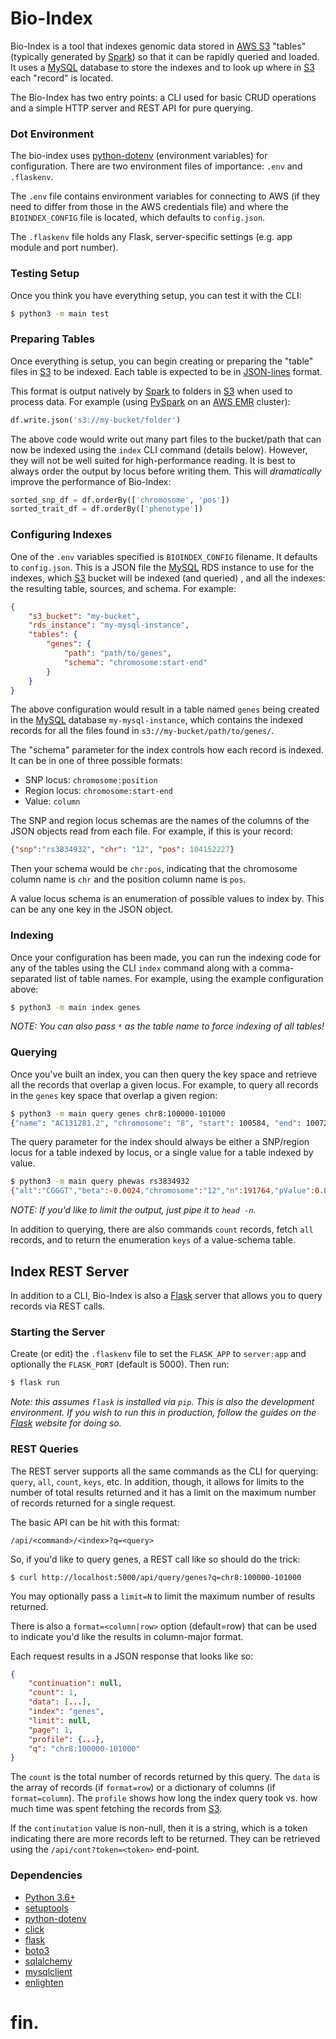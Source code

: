 # Bio-Index

Bio-Index is a tool that indexes genomic data stored in [AWS S3][s3] "tables" (typically generated by [Spark][spark]) so that it can be rapidly queried and loaded. It uses a [MySQL][mysql] database to store the indexes and to look up where in [S3][s3] each "record" is located.

The Bio-Index has two entry points: a CLI used for basic CRUD operations and a simple HTTP server and REST API for pure querying.

### Dot Environment

The bio-index uses [python-dotenv][dotenv] (environment variables) for configuration. There are two environment files of importance: `.env` and `.flaskenv`.

The `.env` file contains environment variables for connecting to AWS (if they need to differ from those in the AWS credentials file) and where the `BIOINDEX_CONFIG` file is located, which defaults to `config.json`.

The `.flaskenv` file holds any Flask, server-specific settings (e.g. app module and port number).

### Testing Setup

Once you think you have everything setup, you can test it with the CLI:

```bash
$ python3 -m main test
```

### Preparing Tables

Once everything is setup, you can begin creating or preparing the "table" files in [S3][s3] to be indexed. Each table is expected to be in [JSON-lines][json-lines] format. 

This format is output natively by [Spark][spark] to folders in [S3][s3] when used to process data. For example (using [PySpark][pyspark] on an [AWS EMR][emr] cluster):

```python
df.write.json('s3://my-bucket/folder')
```

The above code would write out many part files to the bucket/path that can now be indexed using the `index` CLI command (details below). However, they will not be well suited for high-performance reading. It is best to always order the output by locus before writing them. This will _dramatically_ improve the performance of Bio-Index:

```python
sorted_snp_df = df.orderBy(['chromosome', 'pos'])
sorted_trait_df = df.orderBy(['phenotype'])
```

### Configuring Indexes

One of the `.env` variables specified is `BIOINDEX_CONFIG` filename. It defaults to `config.json`. This is a JSON file the [MySQL][mysql] RDS instance to use for the indexes, which [S3][s3] bucket will be indexed (and queried) , and all the indexes: the resulting table, sources, and schema. For example:

```json
{
    "s3_bucket": "my-bucket",
    "rds_instance": "my-mysql-instance",
    "tables": {
        "genes": {
            "path": "path/to/genes",
            "schema": "chromosome:start-end"
        }
    }
}
```

The above configuration would result in a table named `genes` being created in the [MySQL][mysql] database `my-mysql-instance`, which contains the indexed records for all the files found in `s3://my-bucket/path/to/genes/`.

The "schema" parameter for the index controls how each record is indexed. It can be in one of three possible formats:

* SNP locus: `chromosome:position`
* Region locus: `chromosome:start-end`
* Value: `column`

The SNP and region locus schemas are the names of the columns of the JSON objects read from each file. For example, if this is your record:

```json
{"snp":"rs3834932", "chr": "12", "pos": 104152227}
``` 

Then your schema would be `chr:pos`, indicating that the chromosome column name is `chr` and the position column name is `pos`.

A value locus schema is an enumeration of possible values to index by. This can be any one key in the JSON object.

### Indexing

Once your configuration has been made, you can run the indexing code for any of the tables using the CLI `index` command along with a comma-separated list of table names. For example, using the example configuration above:

```bash
$ python3 -m main index genes
```

_NOTE: You can also pass `*` as the table name to force indexing of all tables!_

### Querying

Once you've built an index, you can then query the key space and retrieve all the records that overlap a given locus. For example, to query all records in the `genes` key space that overlap a given region:

```bash
$ python3 -m main query genes chr8:100000-101000
{"name": "AC131281.2", "chromosome": "8", "start": 100584, "end": 100728, "ensemblId": "ENSG00000254193", "type": "processed_pseudogene"}
```

The query parameter for the index should always be either a SNP/region locus for a table indexed by locus, or a single value for a table indexed by value.

```bash
$ python3 -m main query phewas rs3834932
{"alt":"CGGGT","beta":-0.0024,"chromosome":"12","n":191764,"pValue":0.8816,"phenotype":"T2D","position":104152227,"reference":"C","stdErr":0.0159,"top":false,"id":"rs3834932","zScore":-0.149}
```

_NOTE: If you'd like to limit the output, just pipe it to `head -n`._

In addition to querying, there are also commands `count` records, fetch `all` records, and to return the enumeration `keys` of a value-schema table.

## Index REST Server

In addition to a CLI, Bio-Index is also a [Flask][flask] server that allows you to query records via REST calls.

### Starting the Server

Create (or edit) the `.flaskenv` file to set the `FLASK_APP` to `server:app` and optionally the `FLASK_PORT` (default is 5000). Then run:

```bash
$ flask run
```

_Note: this assumes `flask` is installed via `pip`. This is also the development environment. If you wish to run this in production, follow the guides on the [Flask][flask] website for doing so._

### REST Queries

The REST server supports all the same commands as the CLI for querying: `query`, `all`, `count`, `keys`, etc. In addition, though, it allows for limits to the number of total results returned and it has a limit on the maximum number of records returned for a single request.

The basic API can be hit with this format:

```
/api/<command>/<index>?q=<query>
```

So, if you'd like to query genes, a REST call like so should do the trick:

```
$ curl http://localhost:5000/api/query/genes?q=chr8:100000-101000
```

You may optionally pass a `limit=N` to limit the maximum number of results returned.

There is also a `format=<column|row>` option (default=row) that can be used to indicate you'd like the results in column-major format.

Each request results in a JSON response that looks like so:

```json
{
    "continuation": null,
    "count": 1,
    "data": [...],
    "index": "genes",
    "limit": null,
    "page": 1,
    "profile": {...},
    "q": "chr8:100000-101000"
}
```

The `count` is the total number of records returned by this query. The `data` is the array of records (if `format=row`) or a dictionary of columns (if `format=column`). The `profile` shows how long the index query took vs. how much time was spent fetching the records from [S3][s3].

If the `continutation` value is non-null, then it is a string, which is a token indicating there are more records left to be returned. They can be retrieved using the `/api/cont?token=<token>` end-point.

### Dependencies

* [Python 3.6+][python]
* [setuptools][setuptools]
* [python-dotenv][dotenv]
* [click][click]
* [flask][flask]
* [boto3][boto3]
* [sqlalchemy][sqlalchemy]
* [mysqlclient][mysqlclient]
* [enlighten][enlighten]

# fin.

[python]: https://www.python.org/
[setuptools]: https://setuptools.readthedocs.io/en/latest/
[dotenv]: https://saurabh-kumar.com/python-dotenv/
[mysql]: https://www.mysql.com/
[s3]: https://docs.aws.amazon.com/AmazonS3/latest/dev/Welcome.html
[emr]: https://aws.amazon.com/emr/
[click]: https://click.palletsprojects.com/en/7.x/quickstart/
[enlighten]: https://python-enlighten.readthedocs.io/en/stable/
[flask]: https://www.palletsprojects.com/p/flask/
[boto3]: https://aws.amazon.com/sdk-for-python/
[sqlalchemy]: http://www.sqlalchemy.org/
[mysqlclient]: https://pypi.org/project/mysqlclient/
[spark]: https://spark.apache.org/
[pyspark]: https://spark.apache.org/docs/latest/api/python/pyspark.html
[json-lines]: http://jsonlines.org/examples/
